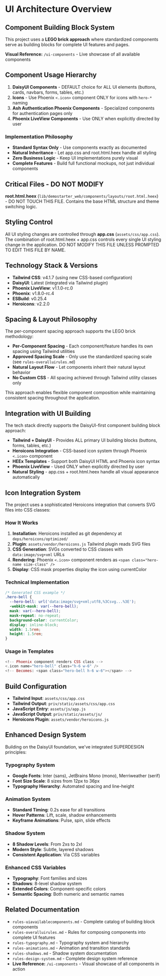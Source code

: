 # UI Architecture Overview

## Component Building Block System

This project uses a **LEGO brick approach** where standardized components serve as building blocks for complete UI features and pages.

**Visual Reference:** `/ui-components` - Live showcase of all available components

## Component Usage Hierarchy

1. **DaisyUI Components** - DEFAULT choice for ALL UI elements (buttons, cards, navbars, forms, tables, etc.)
2. **Icons** - Use Phoenix `<.icon>` component ONLY for icons with `hero-*` naming  
3. **Ash Authentication Phoenix Components** - Specialized components for authentication pages only
4. **Phoenix LiveView Components** - Use ONLY when explicitly directed by user

### Implementation Philosophy
- **Standard Syntax Only** - Use components exactly as documented
- **Natural Inheritance** - Let app.css and root.html.heex handle all styling  
- **Zero Business Logic** - Keep UI implementations purely visual
- **Complete Features** - Build full functional mockups, not just individual components

## Critical Files - DO NOT MODIFY

**root.html.heex** (`lib/demostarter_web/components/layouts/root.html.heex`) - DO NOT TOUCH THIS FILE. Contains the base HTML structure and theme switching logic.

## Styling Control

All UI styling changes are controlled through **app.css** (`assets/css/app.css`). The combination of root.html.heex + app.css controls every single UI styling change in the application. DO NOT MODIFY THIS FILE UNLESS PROMPTED TO EDIT THIS FILE BY NAME. 

## Technology Stack & Versions

- **Tailwind CSS**: v4.1.7 (using new CSS-based configuration)
- **DaisyUI**: Latest (integrated via Tailwind plugin)
- **Phoenix LiveView**: v1.1.0-rc.0
- **Phoenix**: v1.8.0-rc.4
- **ESBuild**: v0.25.4
- **Heroicons**: v2.2.0

## Spacing & Layout Philosophy

The per-component spacing approach supports the LEGO brick methodology:

- **Per-Component Spacing** - Each component/feature handles its own spacing using Tailwind utilities
- **Approved Spacing Scale** - Only use the standardized spacing scale (see `rules-overalluirules.md`)
- **Natural Layout Flow** - Let components inherit their natural layout behavior
- **No Custom CSS** - All spacing achieved through Tailwind utility classes only

This approach enables flexible component composition while maintaining consistent spacing throughout the application.

## Integration with UI Building

The tech stack directly supports the DaisyUI-first component building block approach:

- **Tailwind + DaisyUI** - Provides ALL primary UI building blocks (buttons, forms, tables, etc.)
- **Heroicons Integration** - CSS-based icon system through Phoenix `<.icon>` component
- **HEEx Templates** - Support both DaisyUI HTML and Phoenix icon syntax
- **Phoenix LiveView** - Used ONLY when explicitly directed by user
- **Natural Styling** - app.css + root.html.heex handle all visual appearance automatically

## Icon Integration System

The project uses a sophisticated Heroicons integration that converts SVG files into CSS classes:

### How It Works
1. **Installation**: Heroicons installed as git dependency at `deps/heroicons/optimized/`
2. **Plugin**: `assets/vendor/heroicons.js` Tailwind plugin reads SVG files
3. **CSS Generation**: SVGs converted to CSS classes with `data:image/svg+xml` URLs
4. **Rendering**: Phoenix `<.icon>` component renders as `<span class="hero-name size-class" />`
5. **Display**: CSS mask properties display the icon using currentColor

### Technical Implementation
```css
/* Generated CSS example */
.hero-bell {
  --hero-bell: url('data:image/svg+xml;utf8,%3Csvg...%3E');
  -webkit-mask: var(--hero-bell);
  mask: var(--hero-bell);
  mask-repeat: no-repeat;
  background-color: currentColor;
  display: inline-block;
  width: 1.5rem;
  height: 1.5rem;
}
```

### Usage in Templates
```heex
<!-- Phoenix component renders CSS class -->
<.icon name="hero-bell" class="h-6 w-6" />
<!-- Becomes: <span class="hero-bell h-6 w-6"></span> -->
```

## Build Configuration

- **Tailwind Input**: `assets/css/app.css`
- **Tailwind Output**: `priv/static/assets/css/app.css`
- **JavaScript Entry**: `assets/js/app.js`
- **JavaScript Output**: `priv/static/assets/js/`
- **Heroicons Plugin**: `assets/vendor/heroicons.js`

## Enhanced Design System

Building on the DaisyUI foundation, we've integrated SUPERDESIGN principles:

### Typography System
- **Google Fonts**: Inter (sans), JetBrains Mono (mono), Merriweather (serif)
- **Font Size Scale**: 8 sizes from 12px to 36px
- **Typography Hierarchy**: Automated spacing and line-height

### Animation System
- **Standard Timing**: 0.2s ease for all transitions
- **Hover Patterns**: Lift, scale, shadow enhancements
- **Keyframe Animations**: Pulse, spin, slide effects

### Shadow System
- **8 Shadow Levels**: From 2xs to 2xl
- **Modern Style**: Subtle, layered shadows
- **Consistent Application**: Via CSS variables

### Enhanced CSS Variables
- **Typography**: Font families and sizes
- **Shadows**: 8-level shadow system
- **Extended Colors**: Component-specific colors
- **Semantic Spacing**: Both numeric and semantic names

## Related Documentation

- `rules-uiavailablecomponents.md` - Complete catalog of building block components
- `rules-overalluirules.md` - Rules for composing components into complete UI features
- `rules-typography.md` - Typography system and hierarchy
- `rules-animations.md` - Animation and transition standards
- `rules-shadows.md` - Shadow system documentation
- `rules-design-system.md` - Complete design system reference
- **Live Reference:** `/ui-components` - Visual showcase of all components in action